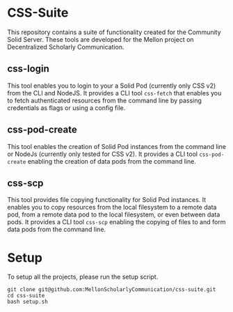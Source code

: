 # CSS-Suite
This repository contains a suite of functionality created for the Community Solid Server.
These tools are developed for the Mellon project on Decentralized Scholarly Communication.

## css-login
This tool enables you to login to your a Solid Pod (currently only CSS v2) from the CLI and NodeJS.
It provides a CLI tool ```css-fetch``` that enables you to fetch authenticated resources from the command line by passing credentials as flags or using a config file.


## css-pod-create
This tool enables the creation of Solid Pod instances from the command line or NodeJs (currently only tested for CSS v2).
It provides a CLI tool ```css-pod-create``` enabling the creation of data pods from the command line.


## css-scp
This tool provides file copying functionality for Solid Pod instances.
It enables you to copy resources from the local filesystem to a remote data pod, from a remote data pod to the local filesystem, or even between data pods.
It provides a CLI tool ```css-scp``` enabling the copying of files to and form data pods from the command line.


# Setup
To setup all the projects, please run the setup script.
``` 
git clone git@github.com:MellonScholarlyCommunication/css-suite.git
cd css-suite
bash setup.sh
```